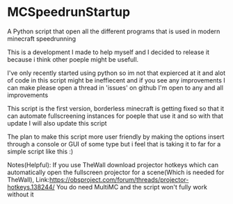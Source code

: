 # MCSpeedrunStartup
A Python script that open all the different programs that is used in modern minecraft speedrunning

This is a development I made to help myself and I decided to release it because i think other poeple might be usefull.

I've only recently started using python so im not that expierced at it and alot of code in this script might be ineffiecent and if you see any improvements I can make please open a thread in 'issues' on github I'm open to any and all improvements

This script is the first version, borderless minecraft is getting fixed so that it can automate fullscreening instances for poeple that use it and so with that update I will also update this script

The plan to make this script more user friendly by making the options insert through a console or GUI of some type but i feel that is taking it to far for a simple script like this :)

Notes(Helpful):
If you use TheWall download projector hotkeys which can automatically open the fullscreen projector for a scene(Which is needed for TheWall), Link:https://obsproject.com/forum/threads/projector-hotkeys.138244/
You do need MultiMC and the script won't fully work without it
